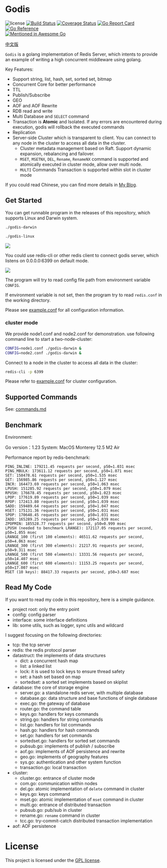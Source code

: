 # Godis

![license](https://img.shields.io/github/license/HDT3213/godis)
[![Build Status](https://github.com/hdt3213/godis/actions/workflows/coverall.yml/badge.svg)](https://github.com/HDT3213/godis/actions?query=branch%3Amaster)
[![Coverage Status](https://coveralls.io/repos/github/HDT3213/godis/badge.svg?branch=master)](https://coveralls.io/github/HDT3213/godis?branch=master)
[![Go Report Card](https://goreportcard.com/badge/github.com/HDT3213/godis)](https://goreportcard.com/report/github.com/HDT3213/godis)
[![Go Reference](https://pkg.go.dev/badge/github.com/hdt3213/godis.svg)](https://pkg.go.dev/github.com/hdt3213/godis)
<br>
[![Mentioned in Awesome Go](https://awesome.re/mentioned-badge-flat.svg)](https://github.com/avelino/awesome-go)

[中文版](https://github.com/hdt3213/godis/blob/master/README_CN.md)

`Godis` is a golang implementation of Redis Server, which intents to provide an example of writing a high concurrent
middleware using golang.

Key Features:

- Support string, list, hash, set, sorted set, bitmap
- Concurrent Core for better performance
- TTL
- Publish/Subscribe
- GEO
- AOF and AOF Rewrite
- RDB read and write
- Multi Database and `SELECT` command
- Transaction is **Atomic** and Isolated. If any errors are encountered during execution, godis will rollback the executed commands
- Replication
- Server-side Cluster which is transparent to client. You can connect to any node in the cluster to access all data in the cluster.
  - Cluster metadata management based on Raft. Support dynamic expansion, rebalancing and failover.
  - `MSET`, `MSETNX`, `DEL`, `Rename`, `RenameNX` command is supported and atomically executed in cluster mode, allow over multi node.
  - `MULTI` Commands Transaction is supported within slot in cluster mode

If you could read Chinese, you can find more details in [My Blog](https://www.cnblogs.com/Finley/category/1598973.html).

## Get Started

You can get runnable program in the releases of this repository, which supports Linux and Darwin system.

```bash
./godis-darwin
```

```bash
./godis-linux
```

![](https://i.loli.net/2021/05/15/oQM1yZ6pWm3AIEj.png)

You could use redis-cli or other redis client to connect godis server, which listens on 0.0.0.0:6399 on default mode.

![](https://i.loli.net/2021/05/15/7WquEgonzY62sZI.png)

The program will try to read config file path from environment variable `CONFIG`.

If environment variable is not set, then the program try to read `redis.conf` in the working directory.

Please see [example.conf](./example.conf) for all configuration information.

### cluster mode

We provide node1.conf and node2.conf for demonstration. use following command line to start a two-node-cluster:

```bash
CONFIG=node1.conf ./godis-darwin &
CONFIG=node2.conf ./godis-darwin &
``` 

Connect to a node in the cluster to access all data in the cluster:

```cmd
redis-cli -p 6399
```

Please refer to [example.conf](./example.conf) for cluster configuration.

## Supported Commands

See: [commands.md](https://github.com/HDT3213/godis/blob/master/commands.md)

## Benchmark

Environment:

Go version：1.23
System: MacOS Monterey 12.5 M2 Air

Performance report by redis-benchmark: 

```
PING_INLINE: 179211.45 requests per second, p50=1.031 msec                    
PING_MBULK: 173611.12 requests per second, p50=1.071 msec                    
SET: 158478.61 requests per second, p50=1.535 msec                    
GET: 156985.86 requests per second, p50=1.127 msec                    
INCR: 164473.69 requests per second, p50=1.063 msec                    
LPUSH: 151285.92 requests per second, p50=1.079 msec                    
RPUSH: 176678.45 requests per second, p50=1.023 msec                    
LPOP: 177619.89 requests per second, p50=1.039 msec                    
RPOP: 172413.80 requests per second, p50=1.039 msec                    
SADD: 159489.64 requests per second, p50=1.047 msec                    
HSET: 175131.36 requests per second, p50=1.031 msec                    
SPOP: 170648.45 requests per second, p50=1.031 msec                    
ZADD: 165289.25 requests per second, p50=1.039 msec                    
ZPOPMIN: 185528.77 requests per second, p50=0.999 msec                    
LPUSH (needed to benchmark LRANGE): 172117.05 requests per second, p50=1.055 msec                    
LRANGE_100 (first 100 elements): 46511.62 requests per second, p50=4.063 msec                   
LRANGE_300 (first 300 elements): 21217.91 requests per second, p50=9.311 msec                     
LRANGE_500 (first 500 elements): 13331.56 requests per second, p50=14.407 msec                    
LRANGE_600 (first 600 elements): 11153.25 requests per second, p50=17.007 msec                    
MSET (10 keys): 88417.33 requests per second, p50=3.687 msec  
```

## Read My Code

If you want to read my code in this repository, here is a simple guidance.

- project root: only the entry point
- config: config parser
- interface: some interface definitions
- lib: some utils, such as logger, sync utils and wildcard

I suggest focusing on the following directories:

- tcp: the tcp server
- redis: the redis protocol parser
- datastruct: the implements of data structures
    - dict: a concurrent hash map
    - list: a linked list
    - lock: it is used to lock keys to ensure thread safety
    - set: a hash set based on map
    - sortedset: a sorted set implements based on skiplist
- database: the core of storage engine
    - server.go: a standalone redis server, with multiple database
    - database.go: data structure and base functions of single database
    - exec.go: the gateway of database
    - router.go: the command table
    - keys.go: handlers for keys commands
    - string.go: handlers for string commands
    - list.go: handlers for list commands
    - hash.go: handlers for hash commands
    - set.go: handlers for set commands
    - sortedset.go: handlers for sorted set commands
    - pubsub.go: implements of publish / subscribe
    - aof.go: implements of AOF persistence and rewrite
    - geo.go: implements of geography features
    - sys.go: authentication and other system function
    - transaction.go: local transaction
- cluster: 
    - cluster.go: entrance of cluster mode
    - com.go: communication within nodes
    - del.go: atomic implementation of `delete` command in cluster
    - keys.go: keys command
    - mset.go: atomic implementation of `mset` command in cluster
    - multi.go: entrance of distributed transaction
    - pubsub.go: pub/sub in cluster
    - rename.go: `rename` command in cluster 
    - tcc.go: try-commit-catch distributed transaction implementation
- aof: AOF persistence

# License

This project is licensed under the [GPL license](https://github.com/hdt3213/godis/blob/master/LICENSE).